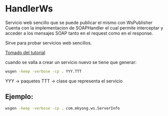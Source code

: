 # HandlerWs

Servicio web sencillo que se puede publicar el mismo con WsPublisher
Cuenta con la implementacion de SOAPHandler el cual permite interceptar y acceder a los mensajes SOAP
tanto en el request como en el response.

Sirve para probar servicios web sencillos.

[Tomado del tutorial](http://www.mkyong.com/webservices/jax-ws/jax-ws-soap-handler-in-server-side/)

cuando se valla a crear un servicio nuevo se tiene que generar:
```sh
wsgen -keep -verbose -cp . YYY.TTT
```
YYY -> paquetes
TTT -> clase que representa el servicio

## Ejemplo:
```sh
wsgen -keep -verbose -cp . com.mkyong.ws.ServerInfo
```
